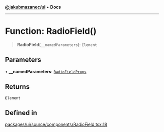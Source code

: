 [**@jakubmazanec/ui**](../README.md) • **Docs**

---

# Function: RadioField()

> **RadioField**(`__namedParameters`): `Element`

## Parameters

• **\_\_namedParameters**: [`RadioFieldProps`](../type-aliases/RadioFieldProps.md)

## Returns

`Element`

## Defined in

[packages/ui/source/components/RadioField.tsx:18](https://github.com/jakubmazanec/tools/blob/d628f137f5fc7b1bea261e1e59d468d8339ed884/packages/ui/source/components/RadioField.tsx#L18)
